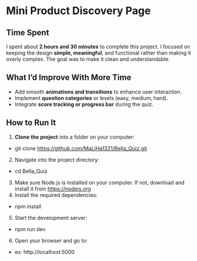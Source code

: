 # Mini Product Discovery Page

## Time Spent
 I spent about **2 hours and 30 minutes** to complete this project. I focused on keeping the design **simple, meaningful**, and functional rather than making it overly complex. The goal was to make it clean and understandable.

 ## What I’d Improve With More Time
 - Add smooth **animations and transitions** to enhance user interaction.
 - Implement **question categories** or levels (easy, medium, hard).
 - Integrate **score tracking or progress bar** during the quiz.

## How to Run It
1. **Clone the project** into a folder on your computer:
- git clone https://github.com/MaLiHa1321/Bella_Quiz.git
2. Navigate into the project directory:
- cd Bella_Quiz
3. Make sure Node.js is installed on your computer.
If not, download and install it from https://nodejs.org
4. Install the required dependencies:
- npm install
5. Start the development server:
- npm run dev
6. Open your browser and go to:
- ex: http://localhost:5000



